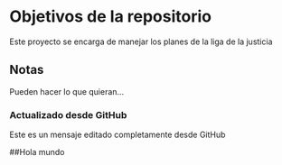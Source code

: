 # Objetivos de la repositorio

Este proyecto se encarga de manejar los planes de la liga de la justicia


## Notas
Pueden hacer lo que quieran...



### Actualizado desde GitHub
Este es un mensaje editado completamente desde GitHub

##Hola mundo
